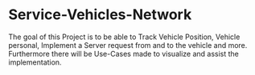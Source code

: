 # Service-Vehicles-Network
The goal of this Project is to be able to Track Vehicle Position, Vehicle personal, Implement a Server request from and to the vehicle and more. Furthermore there will be Use-Cases made to visualize and assist the implementation.
